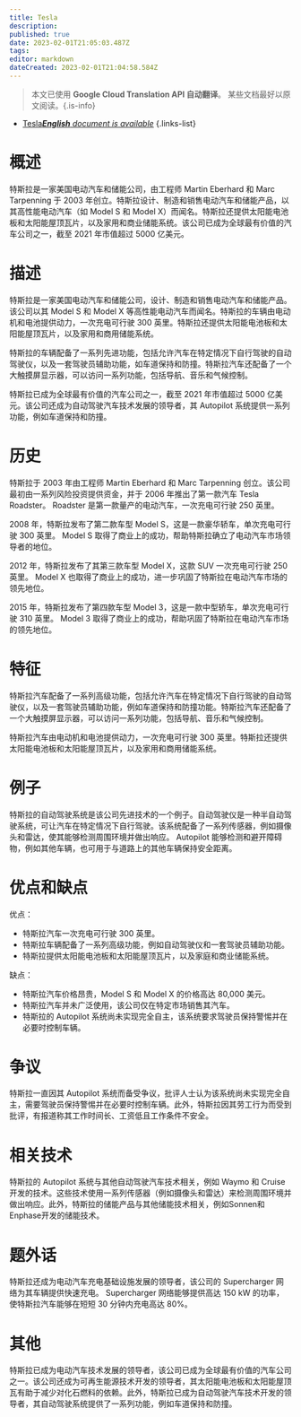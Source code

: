 ```yaml
---
title: Tesla
description: 
published: true
date: 2023-02-01T21:05:03.487Z
tags: 
editor: markdown
dateCreated: 2023-02-01T21:04:58.584Z
---
```


> 本文已使用 **Google Cloud Translation API 自动翻译**。
某些文档最好以原文阅读。{.is-info}



- [Tesla***English** document is available*](/en/Knowledge-base/Dictionary/tesla)
{.links-list}


# 概述
特斯拉是一家美国电动汽车和储能公司，由工程师 Martin Eberhard 和 Marc Tarpenning 于 2003 年创立。特斯拉设计、制造和销售电动汽车和储能产品，以其高性能电动汽车（如 Model S 和 Model X）而闻名。特斯拉还提供太阳能电池板和太阳能屋顶瓦片，以及家用和商业储能系统。该公司已成为全球最有价值的汽车公司之一，截至 2021 年市值超过 5000 亿美元。

# 描述
特斯拉是一家美国电动汽车和储能公司，设计、制造和销售电动汽车和储能产品。该公司以其 Model S 和 Model X 等高性能电动汽车而闻名。特斯拉的车辆由电动机和电池提供动力，一次充电可行驶 300 英里。特斯拉还提供太阳能电池板和太阳能屋顶瓦片，以及家用和商用储能系统。

特斯拉的车辆配备了一系列先进功能，包括允许汽车在特定情况下自行驾驶的自动驾驶仪，以及一套驾驶员辅助功能，如车道保持和防撞。特斯拉汽车还配备了一个大触摸屏显示器，可以访问一系列功能，包括导航、音乐和气候控制。

特斯拉已成为全球最有价值的汽车公司之一，截至 2021 年市值超过 5000 亿美元。该公司还成为自动驾驶汽车技术发展的领导者，其 Autopilot 系统提供一系列功能，例如车道保持和防撞。

# 历史
特斯拉于 2003 年由工程师 Martin Eberhard 和 Marc Tarpenning 创立。该公司最初由一系列风险投资提供资金，并于 2006 年推出了第一款汽车 Tesla Roadster。 Roadster 是第一款量产的电动汽车，一次充电可行驶 250 英里。

2008 年，特斯拉发布了第二款车型 Model S，这是一款豪华轿车，单次充电可行驶 300 英里。 Model S 取得了商业上的成功，帮助特斯拉确立了电动汽车市场领导者的地位。

2012 年，特斯拉发布了其第三款车型 Model X，这款 SUV 一次充电可行驶 250 英里。 Model X 也取得了商业上的成功，进一步巩固了特斯拉在电动汽车市场的领先地位。

2015 年，特斯拉发布了第四款车型 Model 3，这是一款中型轿车，单次充电可行驶 310 英里。 Model 3 取得了商业上的成功，帮助巩固了特斯拉在电动汽车市场的领先地位。

# 特征
特斯拉汽车配备了一系列高级功能，包括允许汽车在特定情况下自行驾驶的自动驾驶仪，以及一套驾驶员辅助功能，例如车道保持和防撞功能。特斯拉汽车还配备了一个大触摸屏显示器，可以访问一系列功能，包括导航、音乐和气候控制。

特斯拉汽车由电动机和电池提供动力，一次充电可行驶 300 英里。特斯拉还提供太阳能电池板和太阳能屋顶瓦片，以及家用和商用储能系统。

# 例子
特斯拉的自动驾驶系统是该公司先进技术的一个例子。自动驾驶仪是一种半自动驾驶系统，可让汽车在特定情况下自行驾驶。该系统配备了一系列传感器，例如摄像头和雷达，使其能够检测周围环境并做出响应。 Autopilot 能够检测和避开障碍物，例如其他车辆，也可用于与道路上的其他车辆保持安全距离。

# 优点和缺点

优点：
- 特斯拉汽车一次充电可行驶 300 英里。
- 特斯拉车辆配备了一系列高级功能，例如自动驾驶仪和一套驾驶员辅助功能。
- 特斯拉提供太阳能电池板和太阳能屋顶瓦片，以及家庭和商业储能系统。

缺点：
- 特斯拉汽车价格昂贵，Model S 和 Model X 的价格高达 80,000 美元。
- 特斯拉汽车并未广泛使用，该公司仅在特定市场销售其汽车。
- 特斯拉的 Autopilot 系统尚未实现完全自主，该系统要求驾驶员保持警惕并在必要时控制车辆。

# 争议
特斯拉一直因其 Autopilot 系统而备受争议，批评人士认为该系统尚未实现完全自主，需要驾驶员保持警惕并在必要时控制车辆。此外，特斯拉因其劳工行为而受到批评，有报道称其工作时间长、工资低且工作条件不安全。

# 相关技术
特斯拉的 Autopilot 系统与其他自动驾驶汽车技术相关，例如 Waymo 和 Cruise 开发的技术。这些技术使用一系列传感器（例如摄像头和雷达）来检测周围环境并做出响应。此外，特斯拉的储能产品与其他储能技术相关，例如Sonnen和Enphase开发的储能技术。

# 题外话
特斯拉还成为电动汽车充电基础设施发展的领导者，该公司的 Supercharger 网络为其车辆提供快速充电。 Supercharger 网络能够提供高达 150 kW 的功率，使特斯拉汽车能够在短短 30 分钟内充电高达 80%。

# 其他
特斯拉已成为电动汽车技术发展的领导者，该公司已成为全球最有价值的汽车公司之一。该公司还成为可再生能源技术开发的领导者，其太阳能电池板和太阳能屋顶瓦有助于减少对化石燃料的依赖。此外，特斯拉已成为自动驾驶汽车技术开发的领导者，其自动驾驶系统提供了一系列功能，例如车道保持和防撞。